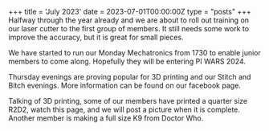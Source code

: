 +++
title = 'July 2023'
date = 2023-07-01T00:00:00Z
type = "posts"
+++
Halfway through the year already and we are about to roll out training on our laser cutter to the first group of 
members. It still needs some work to improve the accuracy, but it is great for small pieces.

We have started to run our Monday Mechatronics from 1730 to enable junior members to come along. Hopefully they will be
entering PI WARS 2024.

Thursday evenings are proving popular for 3D printing and our Stitch and Bitch evenings. More information can be found
on our facebook page.

Talking of 3D printing, some of our members have printed a quarter size R2D2, watch this page, and we will post a
picture when it is complete. Another member is making a full size K9 from Doctor Who. 
